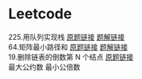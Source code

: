 # Leetcode
225.用队列实现栈 [原题链接](https://leetcode-cn.com/problems/implement-stack-using-queues/) [题解链接](https://github.com/PengMiMac/Leetcode/blob/main/notebook.md#225) \
64.矩阵最小路径和 [原题链接](https://leetcode-cn.com/problems/minimum-path-sum/) [题解链接](https://github.com/PengMiMac/Leetcode/blob/main/notebook.md#64) \
19.删除链表的倒数第 N 个结点 [原题链接](https://leetcode-cn.com/problems/remove-nth-node-from-end-of-list/) \
最大公约数 最小公倍数